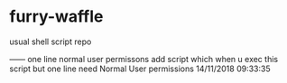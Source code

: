 # furry-waffle
usual shell script repo


—— one line normal user permissons
add script which when u exec this script but one line need Normal User permissions
14/11/2018 09:33:35 
